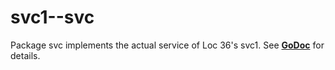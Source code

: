 # svc1--svc

Package svc implements the actual service of Loc 36's svc1. See
__[GoDoc](https://godoc.org/github.com/loc36-svc/svc1--svc)__ for details.
